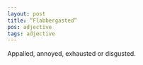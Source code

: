 ```yaml
---
layout: post
title: “Flabbergasted”
pos: adjective
tags: adjective
---
```

Appalled, annoyed, exhausted or disgusted.
